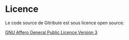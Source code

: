 # Licence

Le code source de Gitribute est sous licence open source:

[GNU Affero General Public Licence Version 3](https://gitlab.com/multi-coop/gitribute/-/blob/main/LICENSE)
